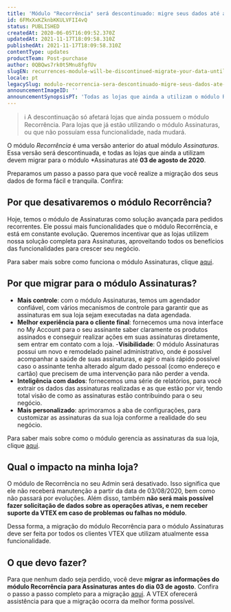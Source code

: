 ```yaml
---
title: 'Módulo "Recorrência" será descontinuado: migre seus dados até agosto'
id: 6FMxXxKZknbKKULVFII4vQ
status: PUBLISHED
createdAt: 2020-06-05T16:09:52.370Z
updatedAt: 2021-11-17T18:09:58.310Z
publishedAt: 2021-11-17T18:09:58.310Z
contentType: updates
productTeam: Post-purchase
author: 0QBQws7rk0t5Mnu8fgfUv
slugEN: recurrences-module-will-be-discontinued-migrate-your-data-until-august
locale: pt
legacySlug: modulo-recorrencia-sera-descontinuado-migre-seus-dados-ate-agosto
announcementImageID: ''
announcementSynopsisPT: 'Todas as lojas que ainda a utilizam o módulo Recorrência devem migrar para o módulo Assinaturas até 03 de agosto de 2020'
---
```


> ℹ️ A descontinuação só afetará lojas que ainda possuem o módulo Recorrência. Para lojas que já estão utilizando o módulo Assinaturas, ou que não possuíam essa funcionalidade, nada mudará.

O módulo *Recorrência* é uma versão anterior do atual módulo *Assinaturas*. Essa versão será descontinuada, e todas as lojas que ainda a utilizam devem migrar para o módulo *Assinaturas até **03 de agosto de 2020**. 

Preparamos um passo a passo para que você realize a migração dos seus dados de forma fácil e tranquila. Confira:

## Por que desativaremos o módulo Recorrência?

Hoje, temos o módulo de Assinaturas como solução avançada para pedidos recorrentes. Ele possui mais funcionalidades que o módulo Recorrência, e está  em constante evolução. Queremos incentivar que as lojas utilizem nossa solução completa para Assinaturas, aproveitando todos os benefícios das funcionalidades para crescer seu negócio.  

Para saber mais sobre como funciona o módulo Assinaturas, clique [aqui](https://help.vtex.com/pt/tutorial/como-funciona-a-assinatura--frequentlyAskedQuestions_4453).

## Por que migrar para o módulo Assinaturas?

- **Mais controle**: com o módulo Assinaturas, temos um agendador confiável, com vários mecanismos de controle para garantir que as assinaturas em sua loja sejam executadas na data agendada.
- **Melhor experiência para o cliente final**: fornecemos uma nova interface no My Account para o seu assinante saber claramente os produtos assinados e conseguir realizar ações em suas assinaturas diretamente, sem entrar em contato com a loja.
-**Visibilidade**: O módulo Assinaturas possui um novo e remodelado painel administrativo, onde é possível acompanhar a saúde de suas assinaturas, e agir o mais rápido possível caso o assinante tenha alterado algum dado pessoal (como endereço e cartão) que precisem de uma intervenção para não perder a venda.
- **Inteligência com dados**:  fornecemos uma série de relatórios, para você extrair os dados das assinaturas realizadas e as que estão por vir, tendo total visão de como as assinaturas estão contribuindo para o seu negócio.
- **Mais personalizado**: aprimoramos a aba de configurações, para customizar as assinaturas da sua loja conforme a realidade do seu negócio.

Para saber mais sobre como o módulo gerencia as assinaturas da sua loja, clique [aqui](https://help.vtex.com/pt/tutorial/como-gerenciar-assinaturas--6Jk50FPbv6iuz1OsFypv8x).

## Qual o impacto na minha loja?

O módulo de Recorrência no seu Admin será desativado. Isso significa que ele não receberá manutenção a partir da data de 03/08/2020, bem como não passará por evoluções. Além disso, também **não será mais possível fazer solicitação de dados sobre as operações ativas, e nem receber suporte da VTEX em caso de problemas ou falhas no módulo**.

Dessa forma, a migração do módulo Recorrência para o módulo Assinaturas deve ser feita por todos os clientes VTEX que utilizam atualmente essa funcionalidade. 

## O que devo fazer?

Para que nenhum dado seja perdido, você deve **migrar as informações do  módulo Recorrência para Assinaturas antes do dia 03 de agosto**. Confira o passo a passo completo para a migração [aqui](https://help.vtex.com/pt/tutorial/como-migrar-da-recorrencia-v1-para-assinaturas-v2--3nJ4pbsRHEyKmvoN0foYRi). A VTEX oferecerá assistência para que a migração ocorra da melhor forma possível. 

